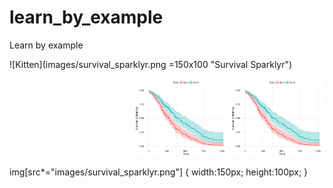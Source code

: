 # learn_by_example
Learn by example

![Kitten](images/survival_sparklyr.png =150x100 "Survival Sparklyr")


<p align="right">
  <img src="images/survival_sparklyr.png" width="150" title="Survival plot Spark" href="https://kmezhoud.github.io/learn_by_example/survival_plot_sparklyr/survival_plot_sparklyr.html">
  <img src="images/survival_sparklyr.png" width="150" title="Survival plot Spark">
</p>


img[src*="images/survival_sparklyr.png"] {
   width:150px;
   height:100px;
}
